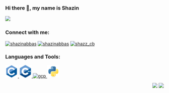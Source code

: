 ### Hi there 👋, my name is Shazin

![](https://github.com/shazinabbas/shazinabbas/blob/main/ezgif.com-gif-maker%20(4).gif)



<h3 align="left">Connect with me:</h3>
<p align="left">
<a href="https://twitter.com/shazinabbas" target="blank"><img align="center" src="https://raw.githubusercontent.com/rahuldkjain/github-profile-readme-generator/master/src/images/icons/Social/twitter.svg" alt="shazinabbas" height="30" width="40" /></a>
<a href="https://linkedin.com/in/shazinabbas" target="blank"><img align="center" src="https://raw.githubusercontent.com/rahuldkjain/github-profile-readme-generator/master/src/images/icons/Social/linked-in-alt.svg" alt="shazinabbas" height="30" width="40" /></a>
<a href="https://instagram.com/shazz_cb" target="blank"><img align="center" src="https://raw.githubusercontent.com/rahuldkjain/github-profile-readme-generator/master/src/images/icons/Social/instagram.svg" alt="shazz_cb" height="30" width="40" /></a>
</p>

<h3 align="left">Languages and Tools:</h3>
<p align="left"> <a href="https://www.cprogramming.com/" target="_blank" rel="noreferrer"> <img src="https://raw.githubusercontent.com/devicons/devicon/master/icons/c/c-original.svg" alt="c" width="40" height="40"/> </a> <a href="https://www.w3schools.com/cpp/" target="_blank" rel="noreferrer"> <img src="https://raw.githubusercontent.com/devicons/devicon/master/icons/cplusplus/cplusplus-original.svg" alt="cplusplus" width="40" height="40"/> </a> <a href="https://cloud.google.com" target="_blank" rel="noreferrer"> <img src="https://www.vectorlogo.zone/logos/google_cloud/google_cloud-icon.svg" alt="gcp" width="40" height="40"/> </a> <a href="https://www.python.org" target="_blank" rel="noreferrer"> <img src="https://raw.githubusercontent.com/devicons/devicon/master/icons/python/python-original.svg" alt="python" width="40" height="40"/> </a> </p>


<p align = right>
<img src="https://github-readme-stats.vercel.app/api?username=shazinabbas&show_icons=true&count_private=true"
<!p>
<x align=left>
<img src="https://github-readme-streak-stats.herokuapp.com/?user=shazinabbas">
</x>


